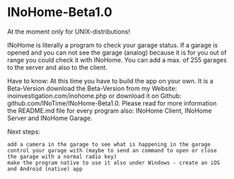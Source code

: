# INoHome-Beta1.0

At the moment only for UNIX-distributions!

INoHome is literally a program to check your garage status. If a garage is opened and you can not see the garage (analog) because it is for you out of range you could check it with INoHome. You can add a max. of 255 garages to the server and also to the client.

Have to know: At this time you have to build the app on your own. It is a Beta-Version download the Beta-Version from my Website: inoinvestigation.com/inohome.php or download it on Github: github.com/INoTime/INoHome-Beta1.0. Please read for more information the README.md file for every program also: INoHome Client, INoHome Server and INoHome Garage.

Next steps:

    add a camera in the garage to see what is happening in the garage
    control your garage with (maybe to send an command to open or close the garage with a normal radio key)
    make the program native to use it also under Windows - create an iOS and Android (native) app

